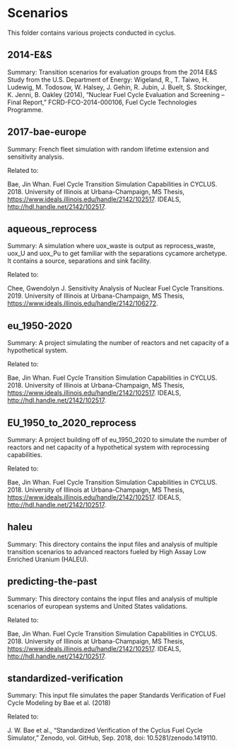 # Scenarios

This folder contains various projects conducted in cyclus.

## 2014-E&S
Summary: Transition scenarios for evaluation groups from
the 2014 E&S Study from the U.S. Department of Energy:
Wigeland, R., T. Taiwo, H. Ludewig, M. Todosow, W. Halsey, J. Gehin, R. Jubin, J. Buelt,
S. Stockinger, K. Jenni, B. Oakley (2014), “Nuclear Fuel Cycle Evaluation and Screening – Final
Report,” FCRD-FCO-2014-000106, Fuel Cycle Technologies Programme.

## 2017-bae-europe
Summary: French fleet simulation with random lifetime
extension and sensitivity analysis.

Related to:

  Bae, Jin Whan. Fuel Cycle Transition Simulation Capabilities in CYCLUS. 2018. University of Illinois at Urbana-Champaign, MS Thesis, https://www.ideals.illinois.edu/handle/2142/102517. IDEALS, http://hdl.handle.net/2142/102517.



## aqueous_reprocess
Summary: A simulation where uox_waste is output as
reprocess_waste, uox_U and uox_Pu to get familiar
with the separations cycamore archetype. It
contains a source, separations and sink facility.

Related to:

  Chee, Gwendolyn J. Sensitivity Analysis of Nuclear Fuel Cycle Transitions. 2019. University of Illinois at Urbana-Champaign, MS Thesis, https://www.ideals.illinois.edu/handle/2142/106272.



## eu_1950-2020
Summary: A project simulating the number of reactors
and net capacity of a hypothetical system.

Related to:

  Bae, Jin Whan. Fuel Cycle Transition Simulation Capabilities in CYCLUS. 2018. University of Illinois at Urbana-Champaign, MS Thesis, https://www.ideals.illinois.edu/handle/2142/102517. IDEALS, http://hdl.handle.net/2142/102517.



## EU_1950_to_2020_reprocess
Summary: A project building off of eu_1950_2020 to
simulate the number of reactors and net capacity of
a hypothetical system with reprocessing capabilities.

Related to:

  Bae, Jin Whan. Fuel Cycle Transition Simulation Capabilities in CYCLUS. 2018. University of Illinois at Urbana-Champaign, MS Thesis, https://www.ideals.illinois.edu/handle/2142/102517. IDEALS, http://hdl.handle.net/2142/102517.



## haleu
Summary: This directory contains the input files and
analysis of multiple transition scenarios to advanced
reactors fueled by High Assay Low Enriched Uranium
(HALEU).


## predicting-the-past
Summary: This directory contains the input files and
analysis of multiple scenarios of european systems and
United States validations.

Related to:

  Bae, Jin Whan. Fuel Cycle Transition Simulation Capabilities in CYCLUS. 2018. University of Illinois at Urbana-Champaign, MS Thesis, https://www.ideals.illinois.edu/handle/2142/102517. IDEALS, http://hdl.handle.net/2142/102517.



## standardized-verification
Summary: This input file simulates the paper Standards
Verification of Fuel Cycle Modeling by Bae et al. (2018)

Related to:

  J. W. Bae et al., “Standardized Verification of the Cyclus Fuel Cycle Simulator,” Zenodo, vol. GitHub, Sep. 2018, doi: 10.5281/zenodo.1419110.
